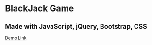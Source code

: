 # BlackJack Game
## Made with JavaScript, jQuery, Bootstrap, CSS


[Demo Link](https://digitalcrafts.com)